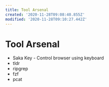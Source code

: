 ```yaml
---
title: Tool Arsenal
created: '2020-11-28T09:08:40.855Z'
modified: '2020-11-28T09:10:27.442Z'
---
```


# Tool Arsenal

* Saka Key - Control browser using keyboard
* tldr
* ripgrep
* fzf
* pcat

